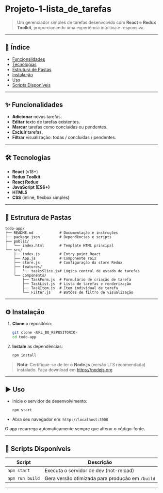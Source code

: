 # Projeto-1-lista_de_tarefas

> Um gerenciador simples de tarefas desenvolvido com **React** e **Redux Toolkit**, proporcionando uma experiência intuitiva e responsiva.

---

## 📌 Índice

- [Funcionalidades](#-funcionalidades)
- [Tecnologias](#-tecnologias)
- [Estrutura de Pastas](#-estrutura-de-pastas)
- [Instalação](#-instalação)
- [Uso](#-uso)
- [Scripts Disponíveis](#-scripts-disponíveis)

---

## ✨ Funcionalidades

- **Adicionar** novas tarefas.
- **Editar** texto de tarefas existentes.
- **Marcar** tarefas como concluídas ou pendentes.
- **Excluir** tarefas.
- **Filtrar** visualização: todas / concluídas / pendentes.

---

## 🛠️ Tecnologias

- **React** (v18+)
- **Redux Toolkit**
- **React Redux**
- **JavaScript (ES6+)**
- **HTML5**
- **CSS** (inline, flexbox simples)

---

## 📁 Estrutura de Pastas

```
todo-app/
├── README.md            # Documentação e instruções
├── package.json         # Dependências e scripts
├── public/
│   └── index.html       # Template HTML principal
└── src/
    ├── index.js         # Entry point React
    ├── App.js           # Componente raiz
    ├── store.js         # Configuração da store Redux
    ├── features/
    │   └── tasksSlice.js# Lógica central de estado de tarefas
    └── components/
        ├── TaskForm.js  # Formulário de criação de tarefa
        ├── TaskList.js  # Lista de tarefas e renderização
        ├── TaskItem.js  # Item individual de tarefa
        └── Filter.js    # Botões de filtro de visualização
```

---

## ⚙️ Instalação

1. **Clone** o repositório:
   ```bash
   git clone <URL_DO_REPOSITORIO>
   cd todo-app
   ```
2. **Instale** as dependências:
   ```bash
   npm install
   ```

> **Nota:** Certifique-se de ter o **Node.js** (versão LTS recomendada) instalado. Faça download em https://nodejs.org

---

## ▶️ Uso

- Inicie o servidor de desenvolvimento:
  ```bash
  npm start
  ```
- Abra seu navegador em: `http://localhost:3000`

O app recarrega automaticamente sempre que alterar o código-fonte.

---

## 🧩 Scripts Disponíveis

| Script          | Descrição                                    |
| --------------- | --------------------------------------------- |
| `npm start`     | Executa o servidor de dev (hot-reload)        |
| `npm run build` | Gera versão otimizada para produção em `/build` |

---
